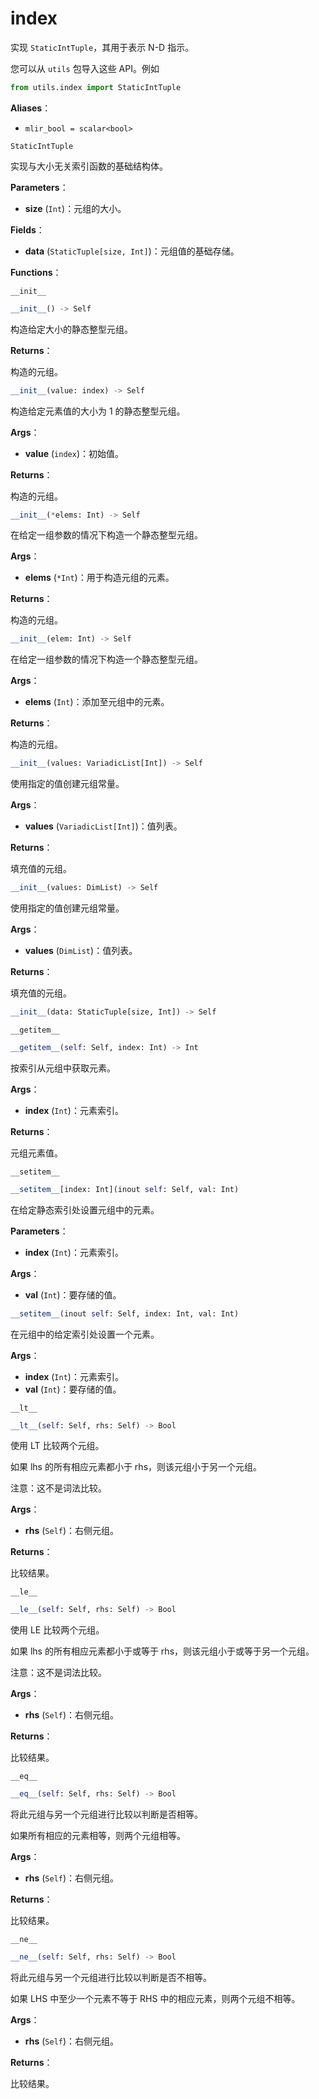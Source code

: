 # index

实现 `StaticIntTuple`，其用于表示 N-D 指示。

您可以从 `utils` 包导入这些 API。例如

```python
from utils.index import StaticIntTuple
```

**Aliases**：

* `mlir_bool = scalar<bool>`

`StaticIntTuple`

实现与大小无关索引函数的基础结构体。

**Parameters**：

- **size** (`Int`)：元组的大小。

**Fields**：

- **data** (`StaticTuple[size, Int]`)：元组值的基础存储。

**Functions**：

`__init__`

```python
__init__() -> Self
```

构造给定大小的静态整型元组。

**Returns**：

构造的元组。

```python
__init__(value: index) -> Self
```

构造给定元素值的大小为 1 的静态整型元组。

**Args**：

- **value** (`index`)：初始值。

**Returns**：

构造的元组。

```python
__init__(*elems: Int) -> Self
```

在给定一组参数的情况下构造一个静态整型元组。

**Args**：

- **elems** (`*Int`)：用于构造元组的元素。

**Returns**：

构造的元组。

```python
__init__(elem: Int) -> Self
```

在给定一组参数的情况下构造一个静态整型元组。

**Args**：

- **elems** (`Int`)：添加至元组中的元素。

**Returns**：

构造的元组。

```python
__init__(values: VariadicList[Int]) -> Self
```

使用指定的值创建元组常量。

**Args**：

- **values** (`VariadicList[Int]`)：值列表。

**Returns**：

填充值的元组。

```python
__init__(values: DimList) -> Self
```

使用指定的值创建元组常量。

**Args**：

- **values** (`DimList`)：值列表。

**Returns**：

填充值的元组。

```python
__init__(data: StaticTuple[size, Int]) -> Self
```

`__getitem__`

```python
__getitem__(self: Self, index: Int) -> Int
```

按索引从元组中获取元素。

**Args**：

- **index** (`Int`)：元素索引。

**Returns**：

元组元素值。

`__setitem__`

```python
__setitem__[index: Int](inout self: Self, val: Int)
```

在给定静态索引处设置元组中的元素。

**Parameters**：

- **index** (`Int`)：元素索引。

**Args**：

- **val** (`Int`)：要存储的值。

```python
__setitem__(inout self: Self, index: Int, val: Int)
```

在元组中的给定索引处设置一个元素。

**Args**：

- **index** (`Int`)：元素索引。
- **val** (`Int`)：要存储的值。

`__lt__`

```python
__lt__(self: Self, rhs: Self) -> Bool
```

使用 LT 比较两个元组。

如果 lhs 的所有相应元素都小于 rhs，则该元组小于另一个元组。

注意：这不是词法比较。

**Args**：

- **rhs** (`Self`)：右侧元组。

**Returns**：

比较结果。

`__le__`

```python
__le__(self: Self, rhs: Self) -> Bool
```

使用 LE 比较两个元组。

如果 lhs 的所有相应元素都小于或等于 rhs，则该元组小于或等于另一个元组。

注意：这不是词法比较。

**Args**：

- **rhs** (`Self`)：右侧元组。

**Returns**：

比较结果。

`__eq__`

```python
__eq__(self: Self, rhs: Self) -> Bool
```

将此元组与另一个元组进行比较以判断是否相等。

如果所有相应的元素相等，则两个元组相等。

**Args**：

- **rhs** (`Self`)：右侧元组。

**Returns**：

比较结果。

`__ne__`

```python
__ne__(self: Self, rhs: Self) -> Bool
```

将此元组与另一个元组进行比较以判断是否不相等。

如果 LHS 中至少一个元素不等于 RHS 中的相应元素，则两个元组不相等。

**Args**：

- **rhs** (`Self`)：右侧元组。

**Returns**：

比较结果。
